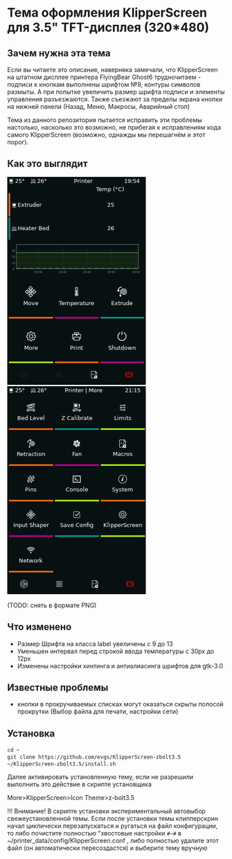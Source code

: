 # Тема оформления KlipperScreen для 3.5" TFT-дисплея (320*480)

## Зачем нужна эта тема
Если вы читаете это описание, наверняка замечали, что KlipperScreen на штатном дисплее принтера FlyingBear Ghost6 трудночитаем - подписи к кнопкам выполнены шрифтом №9, контуры символов размыты. 
А при попытке увеличить размер шрифта подписи и элементы управления разъезжаются. Также съезжают за пределы экрана кнопки на нижней панели (Назад, Меню, Макросы, Аварийный стоп)

Тема из данного репозитория пытается исправить эти проблемы настолько, насколько это возможно, не прибегая к исправлениям кода самого KlipperScreen (возможно, однажды мы перешагнём и этот порог).

## Как это выглядит
![1](/images/1.jpg) 
![2](/images/2.jpg) 

(TODO: снять в формате PNG)

## Что изменено
- Размер Шрифта на класса label увеличены с 9 до 13
- Уменьшен интервал перед строкой ввода температуры с 30px до 12px
- Изменены настройки хинтинга и антиалиасинга шрифтов для gtk-3.0

## Известные проблемы
- кнопки в прокручиваемых списках могут оказаться скрыты полосой прокрутки (Выбор файла для печати, настройки сети)

## Установка

```
cd ~
git clone https://github.com/evgs/KlipperScreen-zbolt3.5
~/KlipperScreen-zbolt3.5/install.sh
```

Далее активировать установленную тему, если не разрешили выполнить это действие в скрипте установщика

More>KlipperScreen>Icon Theme>z-bolt3.5

!!! Внимание! В скрипте установки экспериментальный автовыбор свежеустановленной темы. Если после установки темы клипперскрин начал циклически перезапускаться 
и ругаться на файл конфигурации, то либо почистите полностью "хвостовые настройки ```#~#``` в ~/printer_data/config/KlipperScreen.conf , либо полностью удалите этот файл (он автоматически пересоздастся) и выберите тему вручную

